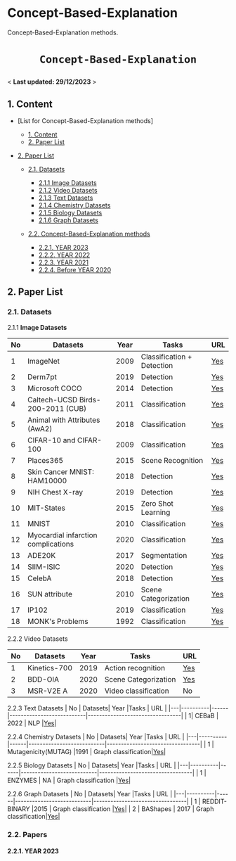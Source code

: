 # Concept-Based-Explanation


Concept-Based-Explanation methods.



# <p align=center>`Concept-Based-Explanation`


< **Last updated: 29/12/2023** >


##  1. Content


- [List for Concept-Based-Explanation methods]
	- [1. Content](#1-content)
	- [2. Paper List](#2-paper-list)

- [2. Paper List](#2-paper-list)

  - [2.1. Datasets](#21-datasets)
    - [2.1.1 Image Datasets](#211-image-datasets)
    - [2.1.2 Video Datasets](#212-video-datasets)
    - [2.1.3 Text Datasets](#213-text-datasets)
    - [2.1.4 Chemistry Datasets](#214-chemistry-datasets)
    - [2.1.5 Biology Datasets](#215-biology-datasets)
    - [2.1.6 Graph Datasets](#216-graph-datasets)


  - [2.2. Concept-Based-Explanation methods](#22-concept-based-explanation-methods)
    - [2.2.1. YEAR 2023](#221-year-2023)
    - [2.2.2. YEAR 2022](#222-year-2022)
    - [2.2.3. YEAR 2021](#223-year-2021)
    - [2.2.4. Before YEAR 2020](#224-before-year-2020)
    

##  2. Paper List

###  2.1. Datasets 
2.1.1 **Image Datasets** 

| No | Datasets| Year |Tasks 			  | URL				    |
|---|----------|------|---------------------------|---------------------------------|
| 1 | ImageNet | 2009 | Classification + Detection | [Yes](http://www.image-net.org/) |
| 2 | Derm7pt  | 2019 | Detection                 | [Yes](https://derm.cs.sfu.ca/Welcome.html) |
| 3 | Microsoft COCO | 2014 | Detection | [Yes](https://cocodataset.org/) |
| 4 | Caltech-UCSD Birds-200-2011 (CUB) | 2011 | Classification | [Yes](https://www.vision.caltech.edu/datasets/cub_200_2011/) |
| 5 | Animal with Attributes (AwA2) | 2018 | Classification | [Yes](https://paperswithcode.com/dataset/awa2-1) |
| 6 | CIFAR-10 and CIFAR-100 | 2009 | Classification | [Yes](https://www.cs.toronto.edu/~kriz/cifar.html) |
| 7 | Places365 | 2015 | Scene Recognition | [Yes](https://paperswithcode.com/dataset/places365) |
| 8 | Skin Cancer MNIST: HAM10000 | 2018 | Detection | [Yes](https://www.kaggle.com/datasets/kmader/skin-cancer-mnist-ham10000) |
| 9 | NIH Chest X-ray | 2019 | Detection | [Yes](https://datasets.activeloop.ai/docs/ml/datasets/nih-chest-x-ray-dataset/) |
| 10 | MIT-States | 2015 | Zero Shot Learning | [Yes](http://web.mit.edu/phillipi/Public/states_and_transformations/index.html) |
| 11 | MNIST | 2010 | Classification | [Yes](http://yann.lecun.com/exdb/mnist/) |
| 12 | Myocardial infarction complications | 2020 | Classification | [Yes](https://archive.ics.uci.edu/dataset/579/myocardial+infarction+complications) |
| 13 | ADE20K | 2017 | Segmentation | [Yes](https://groups.csail.mit.edu/vision/datasets/ADE20K/) |
| 14 | SIIM-ISIC | 2020 | Detection | [Yes](https://www.kaggle.com/c/siim-isic-melanoma-classification/overview) |
| 15 | CelebA | 2018 | Detection | [Yes](http://mmlab.ie.cuhk.edu.hk/projects/CelebA.html) |
| 16 | SUN attribute | 2010 | Scene Categorization | [Yes](https://vision.princeton.edu/projects/2010/SUN/) |
| 17 | IP102 | 2019 | Classification | [Yes](https://github.com/xpwu95/IP102) |
| 18 | MONK's Problems | 1992 | Classification | [Yes](https://archive.ics.uci.edu/dataset/70/monk+s+problems) |


2.2.2 Video Datasets

| No | Datasets| Year |Tasks 			  | URL				    |
|---|----------|------|---------------------------|---------------------------------|
| 1  | Kinetics-700  | 2019 |Action recognition           | [Yes](https://github.com/open-mmlab/mmaction2/blob/main/tools/data/kinetics/README.md)    |
| 2  | BDD-OIA       | 2020 |Scene Categorization   | [Yes](https://drive.google.com/drive/folders/1NzF-UKaakHRNcyghtaWDmc-Vpem7lyQ6)    | 
| 3  | MSR-V2E A     | 2020 | Video classification       | No                     | 

2.2.3 Text Datasets
| No | Datasets| Year |Tasks 			  | URL				    |
|---|----------|------|---------------------------|---------------------------------|
|  1| CEBaB    | 2022 | NLP			   |[Yes](https://cebabing.github.io/CEBaB/)|



2.2.4 Chemistry  Datasets
| No | Datasets| Year |Tasks 			  | URL				    |
|---|----------|------|---------------------------|---------------------------------|
| 1 | Mutagenicity(MUTAG) |1991 | Graph classification|[Yes](https://paperswithcode.com/sota/graph-classification-on-mutag)|

2.2.5 Biology Datasets
| No | Datasets| Year |Tasks 			  | URL				    |
|---|----------|------|---------------------------|---------------------------------|
| 1 | ENZYMES  | NA | Graph classification |[Yes](https://paperswithcode.com/dataset/enzymes)|




2.2.6 Graph Datasets
| No | Datasets| Year |Tasks 			  | URL				    |
|---|----------|------|---------------------------|---------------------------------|
| 1 | REDDIT-BINARY |2015 | Graph classification |[Yes](https://paperswithcode.com/dataset/reddit-binary)|
| 2 | BAShapes | 2017 | Graph classification|[Yes](https://pytorch-geometric.readthedocs.io/en/latest/generated/torch_geometric.datasets.BAShapes.html#torch-geometric-datasets-bashapes)|

###  2.2. Papers


####  2.2.1. YEAR 2023
